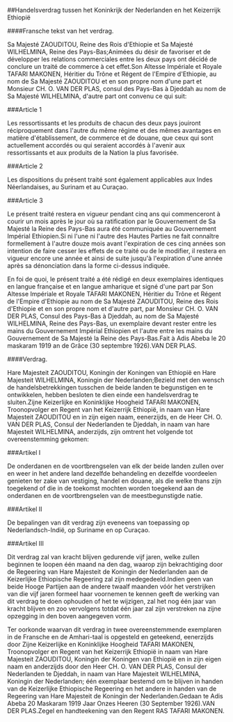 <meta http-equiv='Content-Type' content='text/html; charset=utf-8' />

##Handelsverdrag tussen het Koninkrijk der Nederlanden en het Keizerrijk Ethiopië

####Fransche tekst van het verdrag.

Sa Majesté ZAOUDITOU, Reine des Rois d'Ethiopie et Sa Majesté WILHELMINA, Reine des Pays-Bas;Animées du désir de favoriser et de développer les relations commerciales entre les deux pays ont décidé de conclure un traité de commerce à cet effet.Son Altesse Impériale et Royale TAFARI MAKONEN, Héritier du Trône et Régent de l'Empire d'Ethiopie, au nom de Sa Majesté ZAOUDITOU et en son propre nom d'une part et Monsieur CH. O. VAN DER PLAS, consul des Pays-Bas à Djeddah au nom de Sa Majesté WILHELMINA, d'autre part ont convenu ce qui suit:

###Article 1 

Les ressortissants et les produits de chacun des deux pays jouiront réciproquement dans l'autre du même régime et des mêmes avantages en matière d'établissement, de commerce et de douane, que ceux qui sont actuellement accordés ou qui seraient accordés à l'avenir aux ressortissants et aux produits de la Nation la plus favorisée.

###Article 2 

Les dispositions du présent traité sont également applicables aux Indes Néerlandaises, au Surinam et au Curaçao.

###Article 3 

Le présent traité restera en vigueur pendant cinq ans qui commenceront à courir un mois après le jour où sa ratification par le Gouvernement de Sa Majesté la Reine des Pays-Bas aura été communiquée au Gouvernement Impérial Ethiopien.Si ni l'une ni l'autre des Hautes Parties ne fait connaître formellement à l'autre douze mois avant l'expiration de ces cinq années son intention de faire cesser les effets de ce traité ou de le modifier, il restera en vigueur encore une année et ainsi de suite jusqu'à l'expiration d'une année après sa dénonciation dans la forme ci-dessus indiquée.

En foi de quoi, le présent traité a été rédigé en deux exemplaires identiques en langue française et en langue amharique et signé d'une part par Son Altesse Impériale et Royale TAFARI MAKONEN, Héritier du Trône et Régent de l'Empire d'Ethiopie au nom de Sa Majesté ZAOUDITOU, Reine des Rois d'Ethiopie et en son propre nom et d'autre part, par Monsieur CH. O. VAN DER PLAS, Consul des Pays-Bas à Djeddah, au nom de Sa Majesté WILHELMINA, Reine des Pays-Bas, un exemplaire devant rester entre les mains du Gouvernement Impérial Ethiopien et l'autre entre les mains du Gouvernement de Sa Majesté la Reine des Pays-Bas.Fait à Adis Abeba le 20 maskaram 1919 an de Grâce (30 septembre 1926).VAN DER PLAS.

####Verdrag.

Hare Majesteit ZAOUDITOU, Koningin der Koningen van Ethiopië en Hare Majesteit WILHELMINA, Koningin der Nederlanden;Bezield met den wensch de handelsbetrekkingen tusschen de beide landen te begunstigen en te ontwikkelen, hebben besloten te dien einde een handelsverdrag te sluiten.Zijne Keizerlijke en Koninklijke Hoogheid TAFARI MAKONEN, Troonopvolger en Regent van het Keizerrijk Ethiopië, in naam van Hare Majesteit ZAOUDITOU en in zijn eigen naam, eenerzijds, en de Heer CH. O. VAN DER PLAS, Consul der Nederlanden te Djeddah, in naam van hare Majesteit WILHELMINA, anderzijds, zijn omtrent het volgende tot overeenstemming gekomen:

###Artikel I 

De onderdanen en de voortbrengselen van elk der beide landen zullen over en weer in het andere land dezelfde behandeling en dezelfde voordeelen genieten ter zake van vestiging, handel en douane, als die welke thans zijn toegekend of die in de toekomst mochten worden toegekend aan de onderdanen en de voortbrengselen van de meestbegunstigde natie.

###Artikel II 

De bepalingen van dit verdrag zijn eveneens van toepassing op Nederlandsch-Indië, op Suriname en op Curaçao.

###Artikel III 

Dit verdrag zal van kracht blijven gedurende vijf jaren, welke zullen beginnen te loopen één maand na den dag, waarop zijn bekrachtiging door de Regeering van Hare Majesteit de Koningin der Nederlanden aan de Keizerlijke Ethiopische Regeering zal zijn medegedeeld.Indien geen van beide Hooge Partijen aan de andere twaalf maanden vóór het verstrijken van die vijf jaren formeel haar voornemen te kennen geeft de werking van dit verdrag te doen ophouden of het te wijzigen, zal het nog één jaar van kracht blijven en zoo vervolgens totdat één jaar zal zijn verstreken na zijne opzegging in den boven aangegeven vorm.

Ter oorkonde waarvan dit verdrag in twee overeenstemmende exemplaren in de Fransche en de Amhari-taal is opgesteld en geteekend, eenerzijds door Zijne Keizerlijke en Koninklijke Hoogheid TAFARI MAKONEN, Troonopvolger en Regent van het Keizerrijk Ethiopië in naam van Hare Majesteit ZAOUDITOU, Koningin der Koningen van Ethiopië en in zijn eigen naam en anderzijds door den Heer CH. O. VAN DER PLAS, Consul der Nederlanden te Djeddah, in naam van Hare Majesteit WILHELMINA, Koningin der Nederlanden; één exemplaar bestemd om te blijven in handen van de Keizerlijke Ethiopische Regeering en het andere in handen van de Regeering van Hare Majesteit de Koningin der Nederlanden.Gedaan te Adis Abeba 20 Maskaram 1919 Jaar Onzes Heeren (30 September 1926).VAN DER PLAS.Zegel en handteekening van den Regent RAS TAFARI MAKONEN.


